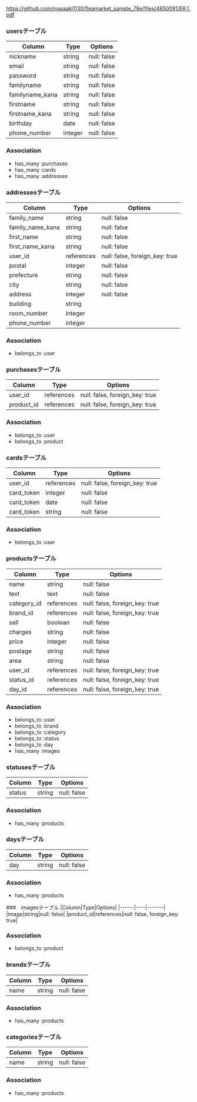 https://github.com/masaaki1130/fleamarket_sample_78e/files/4850091/ER.1.pdf
### usersテーブル

|Column|Type|Options|
|------|----|-------|
|nickname|string|null: false|
|email|string|null: false|
|password|string|null: false|
|familyname|string|null: false|
|familyname_kana|string|null: false|
|firstname|string|null: false|
|firstname_kana|string|null: false|
|birthday|date|null: false|
|phone_number|integer|null: false|
### Association
- has_many :purchases
- has_many :cards
- has_many :addresses

### addressesテーブル
|Column|Type|Options|
|------|----|-------|
|family_name|string|null: false|
|family_name_kana|string|null: false|
|first_name|string|null: false|
|first_name_kana|string|null: false|
|user_id|references|null: false, foreign_key: true|
|postal|integer|null: false|
|prefecture|string|null: false|
|city|string|null: false|
|address|integer|null: false|
|building|string||
|room_number|integer||
|phone_number|integer||
### Association
- belongs_to :user

### purchasesテーブル

|Column|Type|Options|
|------|----|-------|
|user_id|references|null: false, foreign_key: true|
|product_id|references|null: false, foreign_key: true|
### Association
- belongs_to :user
- belongs_to :product


### cardsテーブル

|Column|Type|Options|
|------|----|-------|
|user_id|references|null: false, foreign_key: true|
|card_token|integer|null: false|
|card_token|date|null: false|
|card_token|string|null: false|
### Association
- belongs_to :user

### productsテーブル
|Column|Type|Options|
|------|----|-------|
|name|string|null: false|
|text|text|null: false|
|category_id|references|null: false, foreign_key: true|
|brand_id|references|null: false, foreign_key: true|
|sell|boolean|null: false|
|charges|string|null: false|
|price|integer|null: false|
|postage|string|null: false|
|area|string|null: false|
|user_id|references|null: false, foreign_key: true|
|status_id|references|null: false, foreign_key: true|
|day_id|references|null: false, foreign_key: true|
### Association
- belongs_to :user
- belongs_to :brand
- belongs_to :category
- belongs_to :status
- belongs_to :day
- has_many :images
### statusesテーブル
|Column|Type|Options|
|------|----|-------|
|status|string|null: false|

### Association
- has_many :products

###  daysテーブル
|Column|Type|Options|
|------|----|-------|
|day|string|null: false|

### Association
- has_many :products

###　imagesテーブル
|Column|Type|Options|
|------|----|-------|
|image|string|null: false|
|product_id|references|null: false, foreign_key: true|
### Association
- belongs_to :product

### brandsテーブル
|Column|Type|Options|
|------|----|-------|
|name|string|null: false|
### Association
- has_many :products

### categoriesテーブル
|Column|Type|Options|
|------|----|-------|
|name|string|null: false|
### Association
- has_many :products